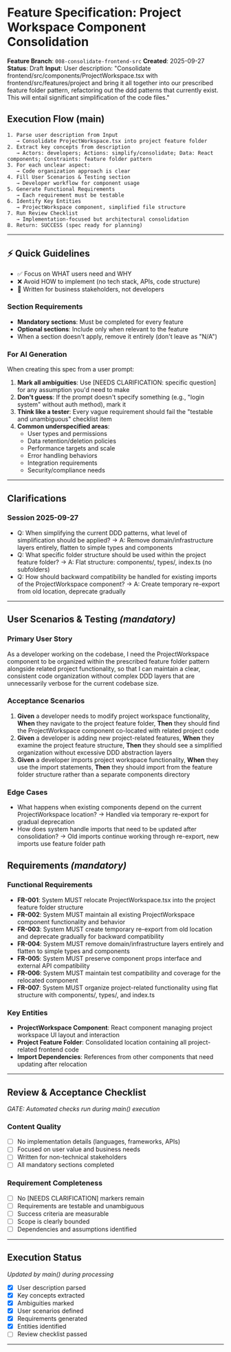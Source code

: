 # Feature Specification: Project Workspace Component Consolidation

**Feature Branch**: `008-consolidate-frontend-src`
**Created**: 2025-09-27
**Status**: Draft
**Input**: User description: "Consolidate frontend/src/components/ProjectWorkspace.tsx with frontend/src/features/project and bring it all together into our prescribed feature folder pattern, refactoring out the ddd patterns that currently exist. This will entail significant simplification of the code files."

## Execution Flow (main)
```
1. Parse user description from Input
   → Consolidate ProjectWorkspace.tsx into project feature folder
2. Extract key concepts from description
   → Actors: developers; Actions: simplify/consolidate; Data: React components; Constraints: feature folder pattern
3. For each unclear aspect:
   → Code organization approach is clear
4. Fill User Scenarios & Testing section
   → Developer workflow for component usage
5. Generate Functional Requirements
   → Each requirement must be testable
6. Identify Key Entities
   → ProjectWorkspace component, simplified file structure
7. Run Review Checklist
   → Implementation-focused but architectural consolidation
8. Return: SUCCESS (spec ready for planning)
```

---

## ⚡ Quick Guidelines
- ✅ Focus on WHAT users need and WHY
- ❌ Avoid HOW to implement (no tech stack, APIs, code structure)
- 👥 Written for business stakeholders, not developers

### Section Requirements
- **Mandatory sections**: Must be completed for every feature
- **Optional sections**: Include only when relevant to the feature
- When a section doesn't apply, remove it entirely (don't leave as "N/A")

### For AI Generation
When creating this spec from a user prompt:
1. **Mark all ambiguities**: Use [NEEDS CLARIFICATION: specific question] for any assumption you'd need to make
2. **Don't guess**: If the prompt doesn't specify something (e.g., "login system" without auth method), mark it
3. **Think like a tester**: Every vague requirement should fail the "testable and unambiguous" checklist item
4. **Common underspecified areas**:
   - User types and permissions
   - Data retention/deletion policies  
   - Performance targets and scale
   - Error handling behaviors
   - Integration requirements
   - Security/compliance needs

---

## Clarifications

### Session 2025-09-27
- Q: When simplifying the current DDD patterns, what level of simplification should be applied? → A: Remove domain/infrastructure layers entirely, flatten to simple types and components
- Q: What specific folder structure should be used within the project feature folder? → A: Flat structure: components/, types/, index.ts (no subfolders)
- Q: How should backward compatibility be handled for existing imports of the ProjectWorkspace component? → A: Create temporary re-export from old location, deprecate gradually

---

## User Scenarios & Testing *(mandatory)*

### Primary User Story
As a developer working on the codebase, I need the ProjectWorkspace component to be organized within the prescribed feature folder pattern alongside related project functionality, so that I can maintain a clear, consistent code organization without complex DDD layers that are unnecessarily verbose for the current codebase size.

### Acceptance Scenarios
1. **Given** a developer needs to modify project workspace functionality, **When** they navigate to the project feature folder, **Then** they should find the ProjectWorkspace component co-located with related project code
2. **Given** a developer is adding new project-related features, **When** they examine the project feature structure, **Then** they should see a simplified organization without excessive DDD abstraction layers
3. **Given** a developer imports project workspace functionality, **When** they use the import statements, **Then** they should import from the feature folder structure rather than a separate components directory

### Edge Cases
- What happens when existing components depend on the current ProjectWorkspace location? → Handled via temporary re-export for gradual deprecation
- How does system handle imports that need to be updated after consolidation? → Old imports continue working through re-export, new imports use feature folder path

## Requirements *(mandatory)*

### Functional Requirements
- **FR-001**: System MUST relocate ProjectWorkspace.tsx into the project feature folder structure
- **FR-002**: System MUST maintain all existing ProjectWorkspace component functionality and behavior
- **FR-003**: System MUST create temporary re-export from old location and deprecate gradually for backward compatibility
- **FR-004**: System MUST remove domain/infrastructure layers entirely and flatten to simple types and components
- **FR-005**: System MUST preserve component props interface and external API compatibility
- **FR-006**: System MUST maintain test compatibility and coverage for the relocated component
- **FR-007**: System MUST organize project-related functionality using flat structure with components/, types/, and index.ts

### Key Entities
- **ProjectWorkspace Component**: React component managing project workspace UI layout and interaction
- **Project Feature Folder**: Consolidated location containing all project-related frontend code
- **Import Dependencies**: References from other components that need updating after relocation

---

## Review & Acceptance Checklist
*GATE: Automated checks run during main() execution*

### Content Quality
- [ ] No implementation details (languages, frameworks, APIs)
- [ ] Focused on user value and business needs
- [ ] Written for non-technical stakeholders
- [ ] All mandatory sections completed

### Requirement Completeness
- [ ] No [NEEDS CLARIFICATION] markers remain
- [ ] Requirements are testable and unambiguous  
- [ ] Success criteria are measurable
- [ ] Scope is clearly bounded
- [ ] Dependencies and assumptions identified

---

## Execution Status
*Updated by main() during processing*

- [x] User description parsed
- [x] Key concepts extracted
- [x] Ambiguities marked
- [x] User scenarios defined
- [x] Requirements generated
- [x] Entities identified
- [ ] Review checklist passed

---
